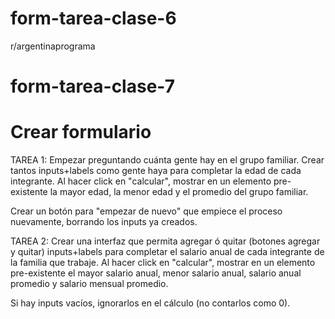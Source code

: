 # form-tarea-clase-6
 r/argentinaprograma

# form-tarea-clase-7
 
# Crear formulario

TAREA 1: 
Empezar preguntando cuánta gente hay en el grupo familiar.
Crear tantos inputs+labels como gente haya para completar la edad de cada integrante.
Al hacer click en "calcular", mostrar en un elemento pre-existente la mayor edad, la menor edad y el promedio del grupo familiar.

Crear un botón para "empezar de nuevo" que empiece el proceso nuevamente, borrando los inputs ya creados.


TAREA 2:
Crear una interfaz que permita agregar ó quitar (botones agregar y quitar) inputs+labels para completar el salario anual de cada integrante de la familia que trabaje.
Al hacer click en "calcular", mostrar en un elemento pre-existente el mayor salario anual, menor salario anual, salario anual promedio y salario mensual promedio.

Si hay inputs vacíos, ignorarlos en el cálculo (no contarlos como 0).
